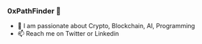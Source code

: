 ### 0xPathFinder 👋

<!--
**0xPathFinder/0xPathFinder** is a ✨ _special_ ✨ repository because its `README.md` (this file) appears on your GitHub profile.

Here are some ideas to get you started:
-->

- 🔭 I am passionate about Crypto, Blockchain, AI, Programming
- 📫 Reach me on Twitter or Linkedin
